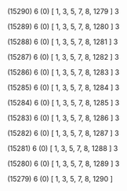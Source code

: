 (15290) 6 (0) [ 1, 3, 5, 7, 8, 1279 ] 3 


(15289) 6 (0) [ 1, 3, 5, 7, 8, 1280 ] 3 


(15288) 6 (0) [ 1, 3, 5, 7, 8, 1281 ] 3 


(15287) 6 (0) [ 1, 3, 5, 7, 8, 1282 ] 3 


(15286) 6 (0) [ 1, 3, 5, 7, 8, 1283 ] 3 


(15285) 6 (0) [ 1, 3, 5, 7, 8, 1284 ] 3 


(15284) 6 (0) [ 1, 3, 5, 7, 8, 1285 ] 3 


(15283) 6 (0) [ 1, 3, 5, 7, 8, 1286 ] 3 


(15282) 6 (0) [ 1, 3, 5, 7, 8, 1287 ] 3 


(15281) 6 (0) [ 1, 3, 5, 7, 8, 1288 ] 3 


(15280) 6 (0) [ 1, 3, 5, 7, 8, 1289 ] 3 


(15279) 6 (0) [ 1, 3, 5, 7, 8, 1290 ]  

